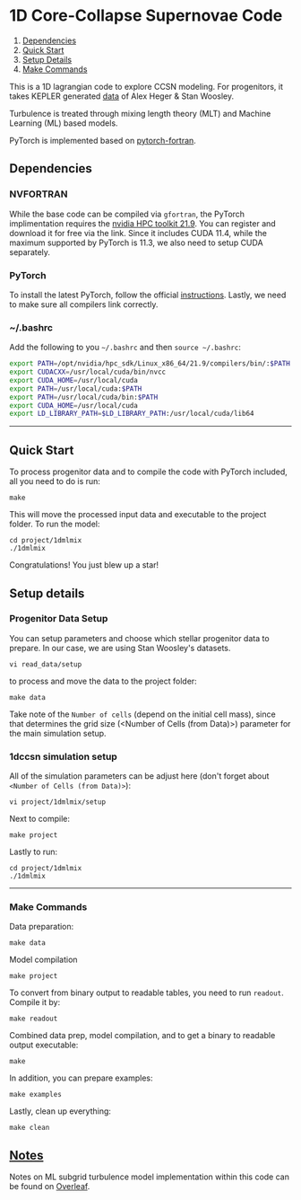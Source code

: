 # 1D Core-Collapse Supernovae Code

1. [Dependencies](README.md#dependencies)
2. [Quick Start](README.md#quick-start)
3. [Setup Details](README.md#setup-details)
4. [Make Commands](README.md#make-commands)

This is a 1D lagrangian code to explore CCSN modeling. For progenitors, it takes KEPLER generated [data](https://2sn.org/stellarevolution/) of Alex Heger & Stan Woosley.

Turbulence is treated through mixing length theory (MLT) and Machine Learning (ML) based models.

PyTorch is implemented based on [pytorch-fortran](https://github.com/alexeedm/pytorch-fortran).

## Dependencies

### NVFORTRAN
While the base code can be compiled via `gfortran`, the PyTorch implimentation requires the [nvidia HPC toolkit 21.9](https://developer.nvidia.com/nvidia-hpc-sdk-219-downloads). You can register and download it for free via the link. Since it includes CUDA 11.4, while the maximum supported by PyTorch is 11.3, we also need to setup CUDA separately. 

### PyTorch
To install the latest PyTorch, follow the official [instructions](https://pytorch.org/). Lastly, we need to make sure all compilers link correctly.

### ~/.bashrc
Add the following to you `~/.bashrc` and then `source ~/.bashrc`:
```bash
export PATH=/opt/nvidia/hpc_sdk/Linux_x86_64/21.9/compilers/bin/:$PATH
export CUDACXX=/usr/local/cuda/bin/nvcc
export CUDA_HOME=/usr/local/cuda
export PATH=/usr/local/cuda:$PATH
export PATH=/usr/local/cuda/bin:$PATH
export CUDA_HOME=/usr/local/cuda
export LD_LIBRARY_PATH=$LD_LIBRARY_PATH:/usr/local/cuda/lib64
```

---
## Quick Start
To process progenitor data and to compile the code with PyTorch included, all you need to do is run:
```shell
make
```
This will move the processed input data and executable to the project folder. To run the model:
```shell
cd project/1dmlmix
./1dmlmix
```
Congratulations! You just blew up a star!

## Setup details

### Progenitor Data Setup

You can setup parameters and choose which stellar progenitor data to prepare. In our case, we are using Stan Woosley's datasets.
```shell
vi read_data/setup
```
to process and move the data to the project folder:
```shell
make data
```
Take note of the `Number of cells` (depend on the initial cell mass), since that determines the grid size (<Number of Cells (from Data)>) parameter for the main simulation setup.

### 1dccsn simulation setup
All of the simulation parameters can be adjust here (don't forget about `<Number of Cells (from Data)>`):
```shell
vi project/1dmlmix/setup
```
Next to compile:
```shell
make project
```
Lastly to run:
```shell
cd project/1dmlmix
./1dmlmix
```
---
### Make Commands
Data preparation:
```shell
make data
```
Model compilation
```shell
make project
```
To convert from binary output to readable tables, you need to run `readout`. Compile it by:
```shell
make readout
```
Combined data prep, model compilation, and to get a binary to readable output executable:
```shell
make
```
In addition, you can prepare examples:
```shell
make examples
```
Lastly, clean up everything:
```shell
make clean
```

## [Notes](https://www.overleaf.com/read/pgsnmxgdjkrq)

Notes on ML subgrid turbulence model implementation within this code can be found on [Overleaf](https://www.overleaf.com/read/pgsnmxgdjkrq).
